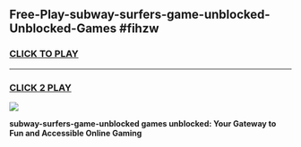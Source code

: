 
## Free-Play-subway-surfers-game-unblocked-Unblocked-Games #fihzw
<h3>
<a href="https://news.freeplayer.one?title=subway-surfers-game-unblocked&ref=8M">CLICK TO PLAY</a></h3>
<hr>

<h3>
<a href="https://news.freeplayer.one?title=subway-surfers-game-unblocked&ref=8M">CLICK 2 PLAY</a>
  
</h3>

<a href="https://news.freeplayer.one?title=subway-surfers-game-unblocked&ref=8M"><img src="https://clearcache.store/games.png"></a>


**subway-surfers-game-unblocked games unblocked: Your Gateway to Fun and Accessible Online Gaming**
